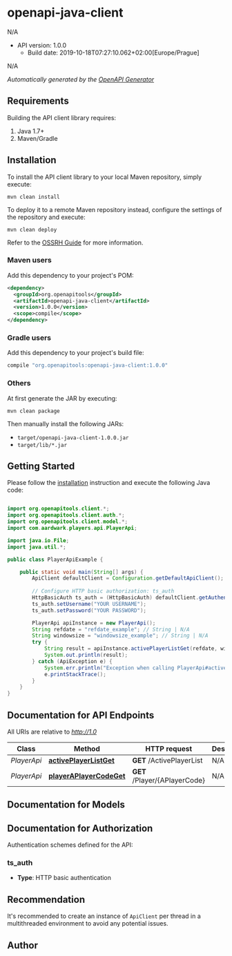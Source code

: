 # openapi-java-client

N/A
- API version: 1.0.0
  - Build date: 2019-10-18T07:27:10.062+02:00[Europe/Prague]

N/A


*Automatically generated by the [OpenAPI Generator](https://openapi-generator.tech)*


## Requirements

Building the API client library requires:
1. Java 1.7+
2. Maven/Gradle

## Installation

To install the API client library to your local Maven repository, simply execute:

```shell
mvn clean install
```

To deploy it to a remote Maven repository instead, configure the settings of the repository and execute:

```shell
mvn clean deploy
```

Refer to the [OSSRH Guide](http://central.sonatype.org/pages/ossrh-guide.html) for more information.

### Maven users

Add this dependency to your project's POM:

```xml
<dependency>
  <groupId>org.openapitools</groupId>
  <artifactId>openapi-java-client</artifactId>
  <version>1.0.0</version>
  <scope>compile</scope>
</dependency>
```

### Gradle users

Add this dependency to your project's build file:

```groovy
compile "org.openapitools:openapi-java-client:1.0.0"
```

### Others

At first generate the JAR by executing:

```shell
mvn clean package
```

Then manually install the following JARs:

* `target/openapi-java-client-1.0.0.jar`
* `target/lib/*.jar`

## Getting Started

Please follow the [installation](#installation) instruction and execute the following Java code:

```java

import org.openapitools.client.*;
import org.openapitools.client.auth.*;
import org.openapitools.client.model.*;
import com.aardwark.players.api.PlayerApi;

import java.io.File;
import java.util.*;

public class PlayerApiExample {

    public static void main(String[] args) {
        ApiClient defaultClient = Configuration.getDefaultApiClient();
        
        // Configure HTTP basic authorization: ts_auth
        HttpBasicAuth ts_auth = (HttpBasicAuth) defaultClient.getAuthentication("ts_auth");
        ts_auth.setUsername("YOUR USERNAME");
        ts_auth.setPassword("YOUR PASSWORD");

        PlayerApi apiInstance = new PlayerApi();
        String refdate = "refdate_example"; // String | N/A
        String windowsize = "windowsize_example"; // String | N/A
        try {
            String result = apiInstance.activePlayerListGet(refdate, windowsize);
            System.out.println(result);
        } catch (ApiException e) {
            System.err.println("Exception when calling PlayerApi#activePlayerListGet");
            e.printStackTrace();
        }
    }
}

```

## Documentation for API Endpoints

All URIs are relative to *http://1.0*

Class | Method | HTTP request | Description
------------ | ------------- | ------------- | -------------
*PlayerApi* | [**activePlayerListGet**](docs/PlayerApi.md#activePlayerListGet) | **GET** /ActivePlayerList | N/A
*PlayerApi* | [**playerAPlayerCodeGet**](docs/PlayerApi.md#playerAPlayerCodeGet) | **GET** /Player/{APlayerCode} | N/A


## Documentation for Models



## Documentation for Authorization

Authentication schemes defined for the API:
### ts_auth

- **Type**: HTTP basic authentication


## Recommendation

It's recommended to create an instance of `ApiClient` per thread in a multithreaded environment to avoid any potential issues.

## Author



